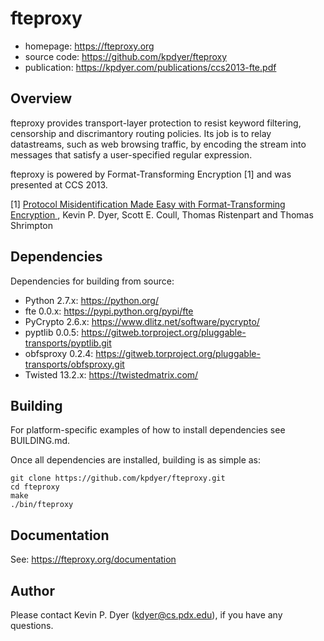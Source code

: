fteproxy
========

* homepage: https://fteproxy.org
* source code: https://github.com/kpdyer/fteproxy
* publication: https://kpdyer.com/publications/ccs2013-fte.pdf

Overview
--------

fteproxy provides transport-layer protection to resist keyword filtering, censorship and discrimantory routing policies.
Its job is to relay datastreams, such as web browsing traffic, by encoding the stream into messages that satisfy a user-specified regular expression. 

fteproxy is powered by Format-Transforming Encryption [1] and was presented at CCS 2013.

[1] [Protocol Misidentification Made Easy with Format-Transforming Encryption ](https://kpdyer.com/publications/ccs2013-fte.pdf), Kevin P. Dyer, Scott E. Coull, Thomas Ristenpart and Thomas Shrimpton

Dependencies
--------

Dependencies for building from source:
* Python 2.7.x: https://python.org/
* fte 0.0.x: https://pypi.python.org/pypi/fte
* PyCrypto 2.6.x: https://www.dlitz.net/software/pycrypto/
* pyptlib 0.0.5: https://gitweb.torproject.org/pluggable-transports/pyptlib.git
* obfsproxy 0.2.4: https://gitweb.torproject.org/pluggable-transports/obfsproxy.git
* Twisted 13.2.x: https://twistedmatrix.com/

Building
-----------

For platform-specific examples of how to install dependencies see BUILDING.md.

Once all dependencies are installed, building is as simple as:

```
git clone https://github.com/kpdyer/fteproxy.git
cd fteproxy
make
./bin/fteproxy
```

Documentation
-------------

See: https://fteproxy.org/documentation


Author
------

Please contact Kevin P. Dyer (kdyer@cs.pdx.edu), if you have any questions.
